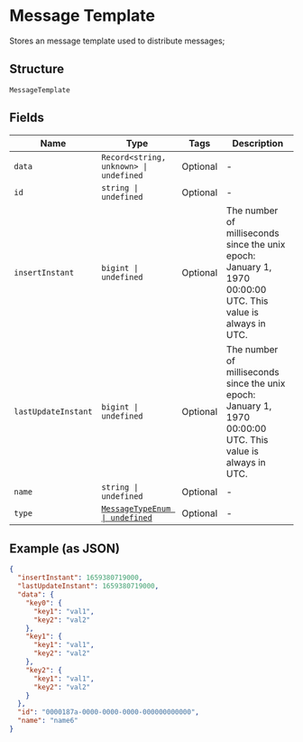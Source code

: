 
# Message Template

Stores an message template used to distribute messages;

## Structure

`MessageTemplate`

## Fields

| Name | Type | Tags | Description |
|  --- | --- | --- | --- |
| `data` | `Record<string, unknown> \| undefined` | Optional | - |
| `id` | `string \| undefined` | Optional | - |
| `insertInstant` | `bigint \| undefined` | Optional | The number of milliseconds since the unix epoch: January 1, 1970 00:00:00 UTC. This value is always in UTC. |
| `lastUpdateInstant` | `bigint \| undefined` | Optional | The number of milliseconds since the unix epoch: January 1, 1970 00:00:00 UTC. This value is always in UTC. |
| `name` | `string \| undefined` | Optional | - |
| `type` | [`MessageTypeEnum \| undefined`](../../doc/models/message-type-enum.md) | Optional | - |

## Example (as JSON)

```json
{
  "insertInstant": 1659380719000,
  "lastUpdateInstant": 1659380719000,
  "data": {
    "key0": {
      "key1": "val1",
      "key2": "val2"
    },
    "key1": {
      "key1": "val1",
      "key2": "val2"
    },
    "key2": {
      "key1": "val1",
      "key2": "val2"
    }
  },
  "id": "0000187a-0000-0000-0000-000000000000",
  "name": "name6"
}
```

